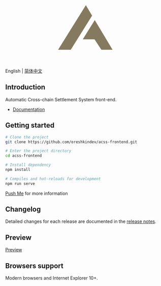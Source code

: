 <p align="center">
  <img width="320" src="data:image/svg+xml;base64,PHN2ZyB4bWxucz0iaHR0cDovL3d3dy53My5vcmcvMjAwMC9zdmciIHZpZXdCb3g9IjAgMCAxMDAwIDcwMCI+ICA8ZGVmcy8+ICA8cGF0aCBmaWxsPSIjODU3YTYwIiBkPSJNMjMyLjEgNTY4LjhoMTI0LjZsMjEwLTMzNS4zLTYxLjUtMTAyLjItMjczLjEgNDM3LjV6TTU5MyAyNzcuM0w0NzQuOSA0NjYuNmgxMTUuOGw2Ny4xIDEwMi4ySDc2OEw1OTMgMjc3LjN6Ii8+PC9zdmc+">
</p>


English | [简体中文](./README.zh-CN.md)

## Introduction

Automatic Cross-chain Settlement System front-end.

- [Documentation](https://github.com/oreshkindev/acss-frontend)


## Getting started

```bash
# Clone the project
git clone https://github.com/oreshkindev/acss-frontend.git

# Enter the project directory
cd acss-frontend

# Install dependency
npm install

# Compiles and hot-reloads for development
npm run serve
```

[Push Me](https://t.me/oreshkin_dev) for more information


## Changelog

Detailed changes for each release are documented in the [release notes](https://github.com/oreshkindev/acss-frontend/releases).


## Preview

[Preview](https://cards.acss.tech/)


## Browsers support

Modern browsers and Internet Explorer 10+.
